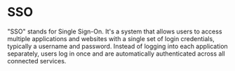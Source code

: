 # SSO
"SSO" stands for Single Sign-On. It's a system that allows users to access multiple applications and websites with a single set of login credentials, typically a username and password. Instead of logging into each application separately, users log in once and are automatically authenticated across all connected services. 

